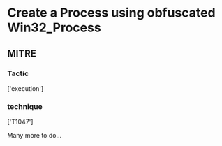# Create a Process using obfuscated Win32_Process

## MITRE

### Tactic
['execution']

### technique
['T1047']

Many more to do...
